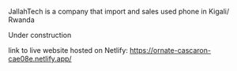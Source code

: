 JallahTech is a company that import and sales used phone in Kigali/ Rwanda

Under construction

link to live website hosted on Netlify: https://ornate-cascaron-cae08e.netlify.app/
